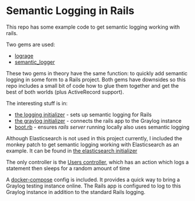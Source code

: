 # Semantic Logging in Rails

This repo has some example code to get semantic logging working with rails.

Two gems are used:

* [lograge](https://github.com/roidrage/lograge)
* [semantic_logger](https://github.com/rocketjob/rails_semantic_logger)

These two gems in theory have the same function: to quickly add semantic logging in some form to a Rails project. Both gems have downsides so this repo includes a small bit of code how to glue them together and get the best of both worlds (plus ActiveRecord support).

The interesting stuff is in:
* [the logging initializer](config/initializers/semantic_logging.rb) - sets up semantic logging for Rails
* [the graylog initializer](config/initializers/graylog.rb) - connects the rails app to the Graylog instance
* [boot.rb](config/boot.rb) - ensures *rails server* running locally also uses semantic logging

Although Elasticsearch is not used in this project currently, I included the monkey patch to get semantic logging working with Elasticsearch as an example. It can be found in [the elasticsearch initializer](config/initializers/elasticsearch.rb)

The only controller is the [Users controller](app/controllers/users_controller.rb), which has an action which logs a statement then sleeps for a random amount of time

A [docker-compose](https://docs.docker.com/compose/) config is included. It provides a quick way to bring a Graylog testing instance online. The Rails app is configured to log to this Graylog instance in addition to the standard Rails logging.
